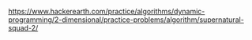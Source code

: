 https://www.hackerearth.com/practice/algorithms/dynamic-programming/2-dimensional/practice-problems/algorithm/supernatural-squad-2/
